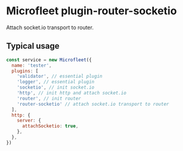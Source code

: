 # Microfleet plugin-router-socketio

Attach socket.io transport to router.

## Typical usage

```js
const service = new Microfleet({
  name: 'tester',
  plugins: [
    'validator', // essential plugin
    'logger', // essential plugin
    'socketio', // init socket.io
    'http', // init http and attach socket.io
    'router', // init router
    'router-socketio' // attach socket.io transport to router
  ],
  http: {
    server: {
      attachSocketio: true,
    },
  },
})
```
